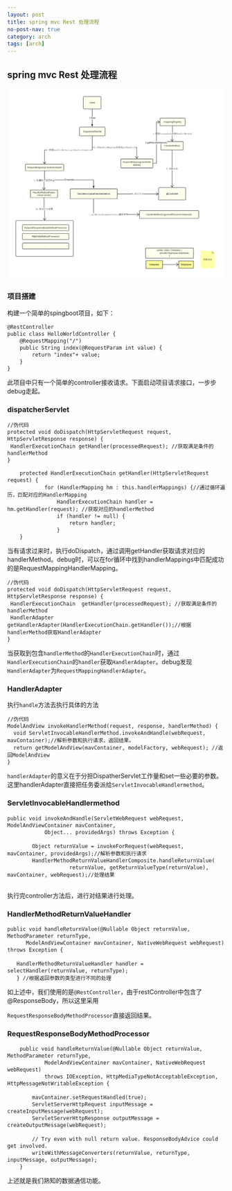```yaml
---
layout: post
title: spring mvc Rest 处理流程
no-post-nav: true
category: arch
tags: [arch]
---
```


## spring mvc Rest 处理流程


![](https://github.com/DespairYoke/DespairYoke.github.io/blob/master/assets/images/2019/spring-web-mvc-Rest.png)

### 项目搭建

构建一个简单的spingboot项目，如下：

```
@RestController
public class HelloWorldController {
    @RequestMapping("/")
    public String index(@RequestParam int value) {
        return "index"+ value;
    }
}
```

此项目中只有一个简单的controller接收请求。下面启动项目请求接口，一步步debug走起。

### dispatcherServlet

```
//伪代码
protected void doDispatch(HttpServletRequest request, HttpServletResponse response) {
 HandlerExecutionChain getHandler(processedRequest); //获取满足条件的handlerMethod
}
```

```
	protected HandlerExecutionChain getHandler(HttpServletRequest request) {
			for (HandlerMapping hm : this.handlerMappings) {//通过循环遍历，匹配对应的HandlerMapping
				HandlerExecutionChain handler = hm.getHandler(request); //获取对应的handlerMethod
				if (handler != null) {
					return handler;
				}
	}
```

当有请求过来时，执行doDispatch，通过调用getHandler获取请求对应的handlerMethod。debug时，可以在for循环中找到handlerMappings中匹配成功的是RequestMappingHandlerMapping。

```
//伪代码
protected void doDispatch(HttpServletRequest request, HttpServletResponse response) {
 HandlerExecutionChain  getHandler(processedRequest); //获取满足条件的handlerMethod
 HandlerAdapter getHandlerAdapter(HandlerExecutionChain.getHandler());//根据handlerMethod获取HandlerAdapter
}
```

当获取到包含`handlerMethod`的`HandlerExecutionChain`时，通过`HandlerExecutionChain`的`handler`获取`HandlerAdapter`。debug发现`HandlerAdapter`为`RequestMappingHandlerAdapter`。

### HandlerAdapter

执行`handle`方法去执行具体的方法

```
//伪代码
ModelAndView invokeHandlerMethod(request, response, handlerMethod) {
  void ServletInvocableHandlerMethod.invokeAndHandle(webRequest, mavContainer);//解析参数和执行请求，返回结果。
  return getModelAndView(mavContainer, modelFactory, webRequest); //返回ModelAndView
}
```

`handlerAdapter`的意义在于分担DispatherServlet工作量和set一些必要的参数。这里handlerAdapter直接把任务委派给`ServletInvocableHandlermethod`。

### ServletInvocableHandlermethod

```
public void invokeAndHandle(ServletWebRequest webRequest, ModelAndViewContainer mavContainer,
			Object... providedArgs) throws Exception {

		Object returnValue = invokeForRequest(webRequest, mavContainer, providedArgs);//解析参数和执行请求
		HandlerMethodReturnValueHandlerComposite.handleReturnValue(
					returnValue, getReturnValueType(returnValue), mavContainer, webRequest);//处理结果
		
```

执行完controller方法后，进行对结果进行处理。

### HandlerMethodReturnValueHandler

```
public void handleReturnValue(@Nullable Object returnValue, MethodParameter returnType,
      ModelAndViewContainer mavContainer, NativeWebRequest webRequest) throws Exception {

   HandlerMethodReturnValueHandler handler = selectHandler(returnValue, returnType);
   } //根据返回参数的类型进行不同的处理
```

如上述中，我们使用的是`@RestController`，由于restController中包含了@ResponseBody，所以这里采用

`RequestResponseBodyMethodProcessor`直接返回结果。

### RequestResponseBodyMethodProcessor

```
	public void handleReturnValue(@Nullable Object returnValue, MethodParameter returnType,
			ModelAndViewContainer mavContainer, NativeWebRequest webRequest)
			throws IOException, HttpMediaTypeNotAcceptableException, HttpMessageNotWritableException {

		mavContainer.setRequestHandled(true);
		ServletServerHttpRequest inputMessage = createInputMessage(webRequest);
		ServletServerHttpResponse outputMessage = createOutputMessage(webRequest);

		// Try even with null return value. ResponseBodyAdvice could get involved.
		writeWithMessageConverters(returnValue, returnType, inputMessage, outputMessage);
	}
```

上述就是我们熟知的数据通信功能。